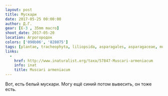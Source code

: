 ```yaml
---
layout: post
title: Мускари
date: 2017-05-25 00:00:00
author: Д.Г.
gear: [E-3 , 35mm macro]
shoot_date: 2017-05-20
location: Агрогородок
colors: ['090b06', '828075']
tags: [plantae, tracheophyta, liliopsida, asparagales, asparagaceae, muscari, muscari armeniacum]
links:
  -
    href: http://www.inaturalist.org/taxa/57847-Muscari-armeniacum
    info: inat
    title: Muscari armeniacum
---
```

Вот, есть белый мускари. Могу ещё синий потом вывесить, он тоже есть.
